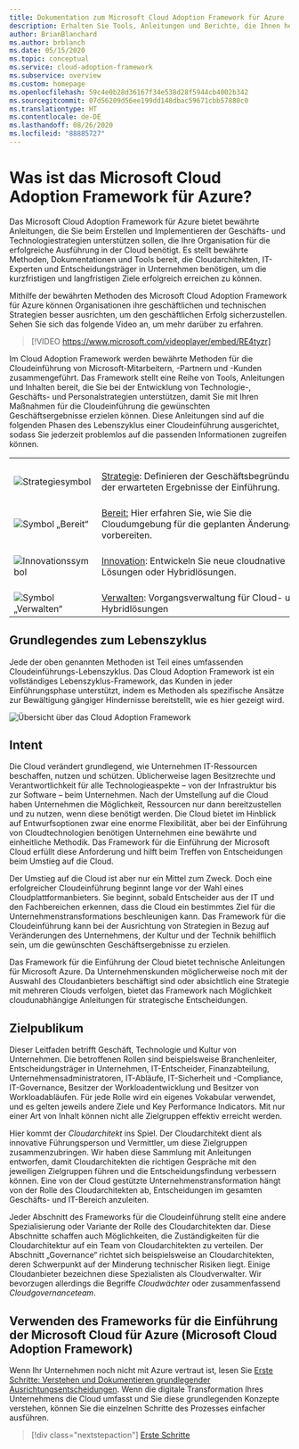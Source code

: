 ```yaml
---
title: Dokumentation zum Microsoft Cloud Adoption Framework für Azure
description: Erhalten Sie Tools, Anleitungen und Berichte, die Ihnen helfen, Strategien zu entwickeln und die gewünschten Geschäftsergebnisse in allen Phasen des Lebenszyklus der Cloudeinführung voranzutreiben.
author: BrianBlanchard
ms.author: brblanch
ms.date: 05/15/2020
ms.topic: conceptual
ms.service: cloud-adoption-framework
ms.subservice: overview
ms.custom: homepage
ms.openlocfilehash: 59c4e0b28d36167f34e538d28f5944cb4002b342
ms.sourcegitcommit: 07d56209d56ee199dd148dbac59671cbb57880c0
ms.translationtype: HT
ms.contentlocale: de-DE
ms.lasthandoff: 08/26/2020
ms.locfileid: "88885727"
---
```

# <a name="what-is-the-microsoft-cloud-adoption-framework-for-azure"></a>Was ist das Microsoft Cloud Adoption Framework für Azure?

Das Microsoft Cloud Adoption Framework für Azure bietet bewährte Anleitungen, die Sie beim Erstellen und Implementieren der Geschäfts- und Technologiestrategien unterstützen sollen, die Ihre Organisation für die erfolgreiche Ausführung in der Cloud benötigt. Es stellt bewährte Methoden, Dokumentationen und Tools bereit, die Cloudarchitekten, IT-Experten und Entscheidungsträger in Unternehmen benötigen, um die kurzfristigen und langfristigen Ziele erfolgreich erreichen zu können.

Mithilfe der bewährten Methoden des Microsoft Cloud Adoption Framework für Azure können Organisationen ihre geschäftlichen und technischen Strategien besser ausrichten, um den geschäftlichen Erfolg sicherzustellen. Sehen Sie sich das folgende Video an, um mehr darüber zu erfahren.

<!-- markdownlint-disable MD034 -->

> [!VIDEO https://www.microsoft.com/videoplayer/embed/RE4tyzr]

<!-- markdownlint-enable MD034 -->

Im Cloud Adoption Framework werden bewährte Methoden für die Cloudeinführung von Microsoft-Mitarbeitern, -Partnern und -Kunden zusammengeführt. Das Framework stellt eine Reihe von Tools, Anleitungen und Inhalten bereit, die Sie bei der Entwicklung von Technologie-, Geschäfts- und Personalstrategien unterstützen, damit Sie mit Ihren Maßnahmen für die Cloudeinführung die gewünschten Geschäftsergebnisse erzielen können. Diese Anleitungen sind auf die folgenden Phasen des Lebenszyklus einer Cloudeinführung ausgerichtet, sodass Sie jederzeit problemlos auf die passenden Informationen zugreifen können.

|  |  |  |  |  |
|--|--|--|--|--|
| <br> ![Strategiesymbol](./_images/icons/strategy.png) | <br> [Strategie](./strategy/index.md):&nbsp;Definieren&nbsp;der&nbsp;Geschäftsbegründung&nbsp;und der erwarteten Ergebnisse der Einführung. | <br> ![Planungssymbol](./_images/icons/plan.png) | <br> [Planung](./plan/index.md):&nbsp;Ausrichten&nbsp;umsetzbarer&nbsp;Einführungspläne&nbsp;an Geschäftsergebnissen. |
| <br> ![Symbol „Bereit“](./_images/icons/ready.png)       | <br> [Bereit:](./ready/index.md) Hier erfahren Sie, wie Sie die Cloudumgebung für die geplanten Änderungen vorbereiten. | <br> ![Migrationssymbol](./_images/icons/adopt.png) | <br> [Migration](./migrate/index.md): Hier erfahren Sie, wie Sie bereits vorhandene Workloads migrieren und modernisieren. |
| <br> ![Innovationssymbol](./_images/icons/innovate.png) | <br> [Innovation](./innovate/index.md): Entwickeln Sie neue cloudnative Lösungen oder Hybridlösungen. | <br> ![Symbol „Steuern“](./_images/icons/govern.png) | <br> [Steuern](./govern/index.md): Hier finden Sie Informationen zur Governance für die Umgebung und die Workloads. |
| <br> ![Symbol „Verwalten“](./_images/icons/manage.png)     | <br> [Verwalten](./manage/index.md): Vorgangsverwaltung für Cloud- und Hybridlösungen | <br> ![Symbol „Organisieren“](./_images/icons/organize.png) | <br> [Organisieren](./organize/index.md): Hier finden Sie Informationen zur Governance für die Umgebung und die Workloads. |

## <a name="understand-the-lifecycle"></a>Grundlegendes zum Lebenszyklus

Jede der oben genannten Methoden ist Teil eines umfassenden Cloudeinführungs-Lebenszyklus. Das Cloud Adoption Framework ist ein vollständiges Lebenszyklus-Framework, das Kunden in jeder Einführungsphase unterstützt, indem es Methoden als spezifische Ansätze zur Bewältigung gängiger Hindernisse bereitstellt, wie es hier gezeigt wird.

![Übersicht über das Cloud Adoption Framework](./_images/caf-overview-new.png)

## <a name="intent"></a>Intent

Die Cloud verändert grundlegend, wie Unternehmen IT-Ressourcen beschaffen, nutzen und schützen. Üblicherweise lagen Besitzrechte und Verantwortlichkeit für alle Technologieaspekte – von der Infrastruktur bis zur Software – beim Unternehmen. Nach der Umstellung auf die Cloud haben Unternehmen die Möglichkeit, Ressourcen nur dann bereitzustellen und zu nutzen, wenn diese benötigt werden. Die Cloud bietet im Hinblick auf Entwurfsoptionen zwar eine enorme Flexibilität, aber bei der Einführung von Cloudtechnologien benötigen Unternehmen eine bewährte und einheitliche Methodik. Das Framework für die Einführung der Microsoft Cloud erfüllt diese Anforderung und hilft beim Treffen von Entscheidungen beim Umstieg auf die Cloud.

Der Umstieg auf die Cloud ist aber nur ein Mittel zum Zweck. Doch eine erfolgreicher Cloudeinführung beginnt lange vor der Wahl eines Cloudplattformanbieters. Sie beginnt, sobald Entscheider aus der IT und den Fachbereichen erkennen, dass die Cloud ein bestimmtes Ziel für die Unternehmenstransformations beschleunigen kann. Das Framework für die Cloudeinführung kann bei der Ausrichtung von Strategien in Bezug auf Veränderungen des Unternehmens, der Kultur und der Technik behilflich sein, um die gewünschten Geschäftsergebnisse zu erzielen.

Das Framework für die Einführung der Cloud bietet technische Anleitungen für Microsoft Azure. Da Unternehmenskunden möglicherweise noch mit der Auswahl des Cloudanbieters beschäftigt sind oder absichtlich eine Strategie mit mehreren Clouds verfolgen, bietet das Framework nach Möglichkeit cloudunabhängige Anleitungen für strategische Entscheidungen.

## <a name="intended-audience"></a>Zielpublikum

Dieser Leitfaden betrifft Geschäft, Technologie und Kultur von Unternehmen. Die betroffenen Rollen sind beispielsweise Branchenleiter, Entscheidungsträger in Unternehmen, IT-Entscheider, Finanzabteilung, Unternehmensadministratoren, IT-Abläufe, IT-Sicherheit und -Compliance, IT-Governance, Besitzer der Workloadentwicklung und Besitzer von Workloadabläufen. Für jede Rolle wird ein eigenes Vokabular verwendet, und es gelten jeweils andere Ziele und Key Performance Indicators. Mit nur einer Art von Inhalt können nicht alle Zielgruppen effektiv erreicht werden.

Hier kommt der *Cloudarchitekt* ins Spiel. Der Cloudarchitekt dient als innovative Führungsperson und Vermittler, um diese Zielgruppen zusammenzubringen. Wir haben diese Sammlung mit Anleitungen entworfen, damit Cloudarchitekten die richtigen Gespräche mit den jeweiligen Zielgruppen führen und die Entscheidungsfindung verbessern können. Eine von der Cloud gestützte Unternehmenstransformation hängt von der Rolle des Cloudarchitekten ab, Entscheidungen im gesamten Geschäfts- und IT-Bereich anzuleiten.

Jeder Abschnitt des Frameworks für die Cloudeinführung stellt eine andere Spezialisierung oder Variante der Rolle des Cloudarchitekten dar. Diese Abschnitte schaffen auch Möglichkeiten, die Zuständigkeiten für die Cloudarchitektur auf ein Team von Cloudarchitekten zu verteilen. Der Abschnitt „Governance“ richtet sich beispielsweise an Cloudarchitekten, deren Schwerpunkt auf der Minderung technischer Risiken liegt. Einige Cloudanbieter bezeichnen diese Spezialisten als Cloudverwalter. Wir bevorzugen allerdings die Begriffe *Cloudwächter* oder zusammenfassend *Cloudgovernanceteam*.

## <a name="how-to-use-the-microsoft-cloud-adoption-framework-for-azure"></a>Verwenden des Frameworks für die Einführung der Microsoft Cloud für Azure (Microsoft Cloud Adoption Framework)

Wenn Ihr Unternehmen noch nicht mit Azure vertraut ist, lesen Sie [Erste Schritte: Verstehen und Dokumentieren grundlegender Ausrichtungsentscheidungen](./get-started/cloud-concepts.md). Wenn die digitale Transformation Ihres Unternehmens die Cloud umfasst und Sie diese grundlegenden Konzepte verstehen, können Sie die einzelnen Schritte des Prozesses einfacher ausführen.

<!-- docsTest:ignoreNextStep -->

> [!div class="nextstepaction"]
> [Erste Schritte](./get-started/index.md)
